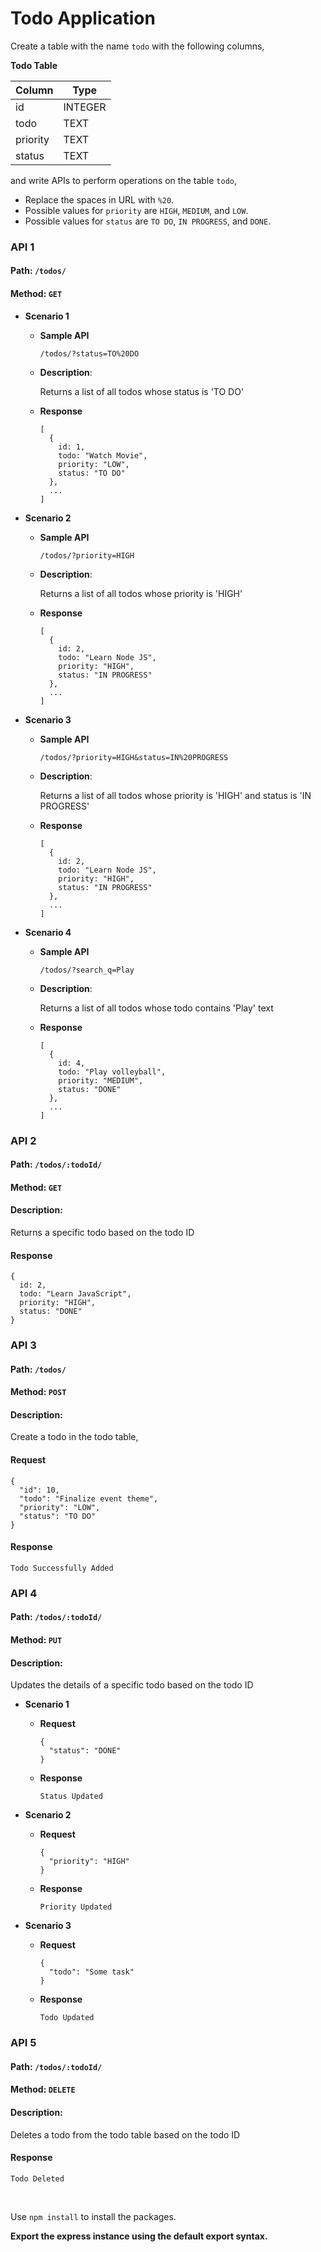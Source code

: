 # Todo Application

Create a table with the name `todo` with the following columns,

**Todo Table**

| Column   | Type    |
| -------- | ------- |
| id       | INTEGER |
| todo     | TEXT    |
| priority | TEXT    |
| status   | TEXT    |

and write APIs to perform operations on the table `todo`,

<MultiLineNote>
  
  - Replace the spaces in URL with `%20`.
  - Possible values for `priority` are `HIGH`, `MEDIUM`, and `LOW`.
  - Possible values for `status` are `TO DO`, `IN PROGRESS`, and `DONE`.
</MultiLineNote>

### API 1

#### Path: `/todos/`

#### Method: `GET`

- **Scenario 1**

  - **Sample API**
    ```
    /todos/?status=TO%20DO
    ```
  - **Description**:

    Returns a list of all todos whose status is 'TO DO'

  - **Response**

    ```
    [
      {
        id: 1,
        todo: "Watch Movie",
        priority: "LOW",
        status: "TO DO"
      },
      ...
    ]
    ```

- **Scenario 2**

  - **Sample API**
    ```
    /todos/?priority=HIGH
    ```
  - **Description**:

    Returns a list of all todos whose priority is 'HIGH'

  - **Response**

    ```
    [
      {
        id: 2,
        todo: "Learn Node JS",
        priority: "HIGH",
        status: "IN PROGRESS"
      },
      ...
    ]
    ```

- **Scenario 3**

  - **Sample API**
    ```
    /todos/?priority=HIGH&status=IN%20PROGRESS
    ```
  - **Description**:

    Returns a list of all todos whose priority is 'HIGH' and status is 'IN PROGRESS'

  - **Response**

    ```
    [
      {
        id: 2,
        todo: "Learn Node JS",
        priority: "HIGH",
        status: "IN PROGRESS"
      },
      ...
    ]
    ```

- **Scenario 4**

  - **Sample API**
    ```
    /todos/?search_q=Play
    ```
  - **Description**:

    Returns a list of all todos whose todo contains 'Play' text

  - **Response**

    ```
    [
      {
        id: 4,
        todo: "Play volleyball",
        priority: "MEDIUM",
        status: "DONE"
      },
      ...
    ]
    ```

### API 2

#### Path: `/todos/:todoId/`

#### Method: `GET`

#### Description:

Returns a specific todo based on the todo ID

#### Response

```
{
  id: 2,
  todo: "Learn JavaScript",
  priority: "HIGH",
  status: "DONE"
}
```

### API 3

#### Path: `/todos/`

#### Method: `POST`

#### Description:

Create a todo in the todo table,

#### Request

```
{
  "id": 10,
  "todo": "Finalize event theme",
  "priority": "LOW",
  "status": "TO DO"
}
```

#### Response

```
Todo Successfully Added
```

### API 4

#### Path: `/todos/:todoId/`

#### Method: `PUT`

#### Description:

Updates the details of a specific todo based on the todo ID

- **Scenario 1**

  - **Request**
    ```
    {
      "status": "DONE"
    }
    ```
  - **Response**

    ```
    Status Updated
    ```

- **Scenario 2**

  - **Request**
    ```
    {
      "priority": "HIGH"
    }
    ```
  - **Response**

    ```
    Priority Updated
    ```

- **Scenario 3**

  - **Request**
    ```
    {
      "todo": "Some task"
    }
    ```
  - **Response**

    ```
    Todo Updated
    ```

### API 5

#### Path: `/todos/:todoId/`

#### Method: `DELETE`

#### Description:

Deletes a todo from the todo table based on the todo ID

#### Response

```
Todo Deleted
```

<br/>

Use `npm install` to install the packages.

**Export the express instance using the default export syntax.**
